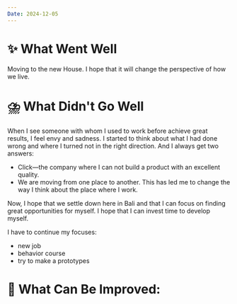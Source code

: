 ```yaml
---
Date: 2024-12-05
---
```



# **✨ What Went Well**

Moving to the new House. I hope that it will change the perspective of how we live. 


#  **⛈️ What Didn't Go Well**

When I see someone with whom I used to work before achieve great results, I feel envy and sadness. I started to think about what I had done wrong and where I turned not in the right direction. 
And I always get two answers:
- Click—the company where I can not build a product with an excellent quality.
- We are moving from one place to another. This has led me to change the way I think about the place where I work. 

Now, I hope that we settle down here in Bali and that I can focus on finding great opportunities for myself. I hope that I can invest time to develop myself. 

I have to continue my focuses:
- new job
- behavior course
- try to make a prototypes 

# **💫 What Can Be Improved**:


